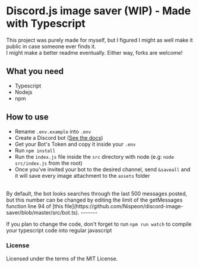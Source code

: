 # Discord.js image saver (WIP) - Made with Typescript

This project was purely made for myself, but I figured I might as well make it public in case someone ever finds it.  
I might make a better readme eventually. Either way, forks are welcome!

## What you need
- Typescript
- Nodejs
- npm

## How to use

- Rename `.env.example` into `.env`
- Create a Discord bot ([See the docs](https://discord.com/developers/docs/intro))
- Get your Bot's Token and copy it inside your `.env`
- Run `npm install`
- Run the `ìndex.js` file inside the `src` directory with node (e.g: `node src/index.js` from the root)
- Once you've invited your bot to the desired channel, send `&saveall` and it will save every image attachment to the `assets` folder  
<br>
  By default, the bot looks searches through the last 500 messages posted, but this number can be changed by editing the limit
  of the getMessages function line 94 of [this file](https://github.com/Nispeon/discord-image-saver/blob/master/src/bot.ts).
-------


If you plan to change the code, don't forget to run `npm run watch` to compile your typescript code into regular javascript
### License

Licensed under the terms of the MIT License.